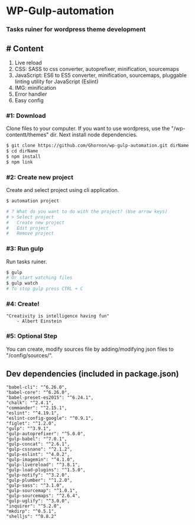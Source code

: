 # WP-Gulp-automation
### Tasks ruiner for wordpress theme development

## # Content
1. Live reload
2. CSS: SASS to css converter, autoprefixer, minification, sourcemaps
3. JavaScript: ES6 to ES5 converter, minification, sourcemaps, pluggable linting utility for JavaScript (Eslint)
4. IMG: minification
5. Error handler
6. Easy config

### #1: Download
Clone files to your computer. If you want to use wordpress, use the "/wp-contentt/themes" dir. Next install node dependencies.
```bash
$ git clone https://github.com/Ghornon/wp-gulp-automation.git dirName
$ cd dirName
$ npm install
$ npm link
```

### #2: Create new project
Create and select project using cli application.
```bash
$ automation project
```

```bash
# ? What do you want to do with the project? (Use arrow keys)
# > Select project
#   Create new project
#   Edit project
#   Remove project
```

### #3: Run gulp
Run tasks ruiner.
```bash
$ gulp
# Or start watching files
$ gulp watch
# To stop gulp press CTRL + C
```
### #4: Create!
    "Creativity is intelligence having fun" 
        - Albert Einstein

### #5: Optional Step
You can create, modify sources file by adding/modifying json files to "/config/sources/".

## Dev dependencies (included in package.json)
    "babel-cli": "^6.26.0",
    "babel-core": "^6.26.0",
    "babel-preset-es2015": "^6.24.1",
    "chalk": "^2.4.1",
    "commander": "^2.15.1",
    "eslint": "^4.19.1",
    "eslint-config-google": "^0.9.1",
    "figlet": "^1.2.0",
    "gulp": "^3.9.1",
    "gulp-autoprefixer": "^5.0.0",
    "gulp-babel": "^7.0.1",
    "gulp-concat": "^2.6.1",
    "gulp-cssnano": "^2.1.2",
    "gulp-eslint": "^4.0.2",
    "gulp-imagemin": "^4.1.0",
    "gulp-livereload": "^3.8.1",
    "gulp-load-plugins": "^1.5.0",
    "gulp-notify": "^3.2.0",
    "gulp-plumber": "^1.2.0",
    "gulp-sass": "^3.1.0",
    "gulp-sourcemap": "^1.0.1",
    "gulp-sourcemaps": "^2.6.4",
    "gulp-uglify": "^3.0.0",
    "inquirer": "^5.2.0",
    "mkdirp": "^0.5.1",
    "shelljs": "^0.8.2"